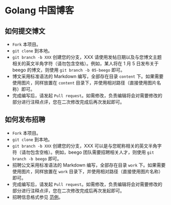 Golang 中国博客
======

## 如何提交博文

- `Fork` 本项目。
- `git clone` 到本地。
- `git branch -b XXX` 创建您的分支，XXX 请使用发帖日期以及与您博文主题相关的英文半角字符（请勿包含空格）。例如，某人将在 1 月 5 日发布关于 beego 的博文，则使用 `git branch -b 05-beego` 即可。
- 博文采用标准语法的 Markdown 编写，全部存在目录 `content` 下。如果需要使用图片，同样放置在 `content` 目录下，并使用相对路径（直接使用图片名称）即可。
- 完成编写后，请发起 `Pull request`。如需修改，负责编辑将会对需要修改的部分进行注释点评，您在二次修改完成后再次发起即可。

## 如何发布招聘

- `Fork` 本项目。
- `git clone` 到本地。
- `git branch -b XXX` 创建您的分支，XXX 可以是与您昵称相关的英文半角字符（请勿包含空格）。例如，beego 团队需要招聘相关人才，则使用 `git branch -b beego` 即可。
- 招聘公文采用标准语法的 Markdown 编写，全部存在目录 `work` 下。如果需要使用图片，同样放置在 `work` 目录下，并使用相对路径（直接使用图片名称）即可。
- 完成编写后，请发起 `Pull request`。如需修改，负责编辑将会对需要修改的部分进行注释点评，您在二次修改完成后再次发起即可。
- 招聘信息格式参见 [范例](work/example.md)。

